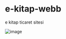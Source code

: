 # e-kitap-webb
 e kitap ticaret sitesi

 ![image](https://github.com/edakes/e-kitap-webb/assets/119169166/6a7c8ef7-1176-401f-996f-48b9e3c1529c)

